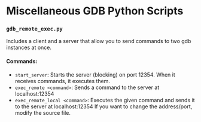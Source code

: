 # Miscellaneous GDB Python Scripts
### `gdb_remote_exec.py`
Includes a client and a server that allow you to send commands to two gdb instances at once.
#### Commands:
 - `start_server`: Starts the server (blocking) on port 12354. When it receives commands, it executes them.
 - `exec_remote <command>`: Sends a command to the server at localhost:12354
 - `exec_remote_local <command>`: Executes the given command and sends it to the server at localhost:12354
If you want to change the address/port, modify the source file.
